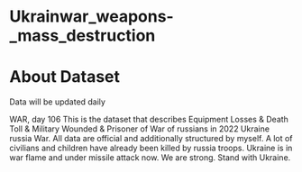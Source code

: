 # Ukrainwar_weapons-_mass_destruction
# About Dataset
Data will be updated daily

WAR, day 106
This is the dataset that describes Equipment Losses & Death Toll & Military Wounded & Prisoner of War of russians in 2022 Ukraine russia War.
All data are official and additionally structured by myself.
A lot of civilians and children have already been killed by russia troops. Ukraine is in war flame and under missile attack now. We are strong. Stand with Ukraine.

